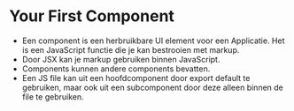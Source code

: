 # Your First Component
- Een component is een herbruikbare UI element voor een Applicatie. Het is een JavaScript functie die je kan bestrooien met markup.
- Door JSX kan je markup gebruiken binnen JavaScript.
- Components kunnen andere components bevatten.
- Een JS file kan uit een hoofdcomponent door export default te gebruiken, maar ook uit een subcomponent door deze alleen binnen de file te gebruiken.